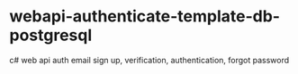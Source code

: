 # webapi-authenticate-template-db-postgresql
c# web api auth email sign up, verification, authentication, forgot password
